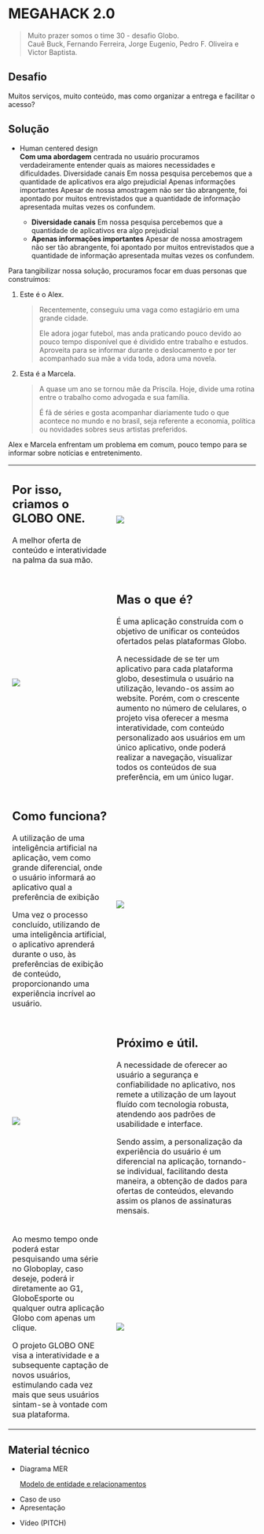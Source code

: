 <html>
    <head>
        <meta name="viewport" content="width=device-width, initial-scale=1">
    </head>
    <body>
        <div id='content'>
            <h1>MEGAHACK 2.0</h1>
            <blockquote>
                <p>Muito prazer somos o time 30 - desafio Globo.<br/>
                Cauê Buck, Fernando Ferreira, Jorge Eugenio, Pedro F. Oliveira e Victor Baptista.</p>
            </blockquote>
            <h2>Desafio</h2>
            <p>Muitos serviços, muito conteúdo, mas como organizar a entrega e facilitar o acesso?</p>       
            <h2>Solução</h2>
            <ul>
                <li>Human centered design</li>
                <strong>Com uma abordagem</strong> centrada no usuário procuramos verdadeiramente entender quais as maiores necessidades e dificuldades.
            Diversidade canais
            Em nossa pesquisa percebemos que a quantidade de aplicativos era algo prejudicial
            Apenas informações importantes Apesar de nossa amostragem não ser tão abrangente, foi apontado por muitos entrevistados que a quantidade de informação apresentada muitas vezes os confundem.
                <ul>
                    <li><strong>Diversidade canais</strong>
                    Em nossa pesquisa percebemos que a quantidade de aplicativos era algo prejudicial
                    </li>
                    <li>
                        <strong>Apenas informações importantes</strong> Apesar de nossa amostragem não ser tão abrangente, foi apontado por muitos entrevistados que a quantidade de informação apresentada muitas vezes os confundem.
                    </li>
                </ul>
            </ul>
            <p>Para tangibilizar nossa solução, procuramos focar em duas personas que construímos:</p>
             <ol>
                 <li>Este é o Alex.</li> 
                  <blockquote>
                      <p>Recentemente, conseguiu uma vaga como estagiário em uma grande cidade.</p>
                      <p>
Ele adora jogar futebol, mas anda praticando pouco devido ao pouco tempo disponível que é dividido entre trabalho e estudos. Aproveita para se informar durante o deslocamento e por ter acompanhado sua mãe a vida toda, adora uma novela.
                      </p>
                  </blockquote>
                 <li>Esta é a Marcela.
                    <blockquote>
                        <p>A quase um ano se tornou mãe da Priscila. 
Hoje, divide uma rotina entre o trabalho como advogada e sua família. 
                        </p>
                        <p>É fã de séries e gosta acompanhar diariamente tudo o que acontece no mundo e no brasil, seja referente a economia, política ou novidades sobres seus artistas preferidos.</p>
                    </blockquote>
                 </li>
             </ol>
            <p>
                Alex e Marcela enfrentam um problema em comum, pouco tempo para se informar sobre notícias e entretenimento.
            </p>            
            <table>
              <tr>
                <td>     
                    <h2>Por isso, criamos o GLOBO ONE.</h2>
                    <p>A melhor oferta de conteúdo e interatividade na palma da sua mão.</p>
                </td>
                <td>
                  <img src="https://github.com/megahacktime/Time30/blob/master/Apoio/ImagensReadme/TelaInicial.png" />
                </td>                
              </tr>     
              <tr>
                  <td>
                      <img src="https://github.com/megahacktime/Time30/blob/master/Apoio/ImagensReadme/MasOqueE.png" />
                  </td>
                  <td>
                      <h2>Mas o que é?</h2>
                      <p>É uma aplicação construída com o objetivo de unificar os conteúdos ofertados pelas plataformas Globo.
</p>
                      <p>A necessidade de se ter um aplicativo para cada plataforma globo, desestimula o usuário na utilização, levando-os assim ao website. Porém, com o crescente aumento no número de celulares, o projeto visa oferecer a mesma interatividade, com conteúdo personalizado aos usuários em um único aplicativo, onde poderá realizar a navegação, visualizar todos os conteúdos de sua preferência, em um único lugar. </p>
                  </td>
              </tr>
                <tr>
                    <td>
                        <h2>Como funciona?</h2>
                        <p>A utilização de uma inteligência artificial na aplicação, vem como grande diferencial, onde o usuário informará ao aplicativo qual a preferência de exibição</p>
                        <p>Uma vez o processo concluído, utilizando de uma inteligência artificial,  o aplicativo aprenderá durante o uso, às preferências de exibição de conteúdo, proporcionando uma experiência incrível ao usuário.</p>
                    </td>
                    <td><img src="https://github.com/megahacktime/Time30/blob/master/Apoio/ImagensReadme/ComoFunciona.png" /></td>
                </tr>
                <tr>
                    <td><img src="https://github.com/megahacktime/Time30/blob/master/Apoio/ImagensReadme/ProximoEUtil.png" /></td>
                    <td>
                        <h2>Próximo e útil.</h2>
                        <p>A necessidade de oferecer ao usuário a segurança e confiabilidade no aplicativo, nos remete a utilização de um layout fluído com tecnologia robusta, atendendo aos padrões de usabilidade e interface.
</p>
                        <p>Sendo assim, a personalização da experiência do usuário é um diferencial na aplicação, tornando-se individual, facilitando desta maneira, a obtenção de dados para ofertas de conteúdos, elevando assim os planos de assinaturas mensais.
</p>
                    </td>
                </tr>
                <tr>
                    <td>
                        <p>Ao mesmo tempo onde poderá estar pesquisando uma série no Globoplay, caso deseje, poderá ir diretamente ao G1, GloboEsporte ou qualquer outra aplicação Globo com apenas um clique.
</p>
                        <p>O projeto GLOBO ONE visa a interatividade e a subsequente captação de novos usuários, estimulando cada vez mais que seus usuários sintam-se à vontade com sua plataforma.
</p>
                    </td>
                    <td><img src="https://github.com/megahacktime/Time30/blob/master/Apoio/ImagensReadme/Ultima.png" /></td>
                </tr>
            </table>
            <h2>Material técnico</h2>
            <ul>
                <li>Diagrama MER</li>
                <p><a href="">Modelo de entidade e relacionamentos</a></p>
                <li>Caso de uso</li>
                <li>Apresentação</li>
                <p><a href="https://docs.google.com/presentation/d/17OK2EUvNzzJfy9N1Cd4MbJG3F6icQ8dEIc64aJbvLM0/edit#slide=id.gd251bb473_0_600"></a></p>
                <li>Vídeo (PITCH)</li>
                <p><a href=""></a></p>
            </ul>
        </div>
    </body>
</html>
